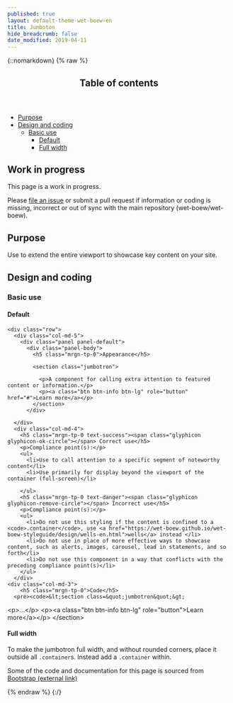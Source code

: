 ```yaml
---
published: true
layout: default-theme-wet-boew-en
title: Jumboton
hide_breadcrumb: false
date_modified: 2019-04-11
---
```

{::nomarkdown}
{% raw %}
<span class="wb-prettify all-pre"></span>
  <div class="row">
    <nav role="navigation" class="col-md-8">
      <div class="panel panel-default">
        <header class="panel-heading">
          <h2 class="panel-title">Table of contents</h2>
        </header>
        <div class="panel-body">
          <ul>
            <li><a href="#purpose">Purpose</a></li>
            <li><a href="#design">Design and coding</a>
              <ul>
                <li><a href="#basic">Basic use</a>
              <ul>
                    <li><a href="#default">Default</a></li>
                    <li><a href="#full">Full width</a></li>
                  </ul>
				  </li>
              </ul>
            </li>
          </ul>
        </div>
      </div>
    </nav>
    <section class="col-md-4">
      <div class="panel panel-warning">
        <div class="panel-body">
          <h2 class="mrgn-tp-0 h4 text-warning"><span class="fa fa-exclamation-triangle"></span> Work in progress</h2>
          <p>This page is a work in progress.</p>
          <p>Please <a href="https://github.com/wet-boew/wet-boew-styleguide/issues/new">file an issue</a> or submit a pull request if information or coding is missing, incorrect or out of sync with the main repository (wet-boew/wet-boew).</p>
        </div>
      </div>
    </section>
  </div>
  <section>
    <h2 id="purpose"><span class="fa-stack"><span class="fa fa-circle fa-stack-2x"></span><span class="fa fa-info fa-stack-1x fa-inverse"></span></span> Purpose</h2>
    <p>Use  to extend the entire viewport to showcase key content on your site.</p>
  </section>
  <section>
    <h2 id="design"><span class="fa-stack"><span class="fa fa-circle fa-stack-2x"></span><span class="fa fa-paint-brush fa-stack-1x fa-inverse"></span></span> Design and coding</h2>
    <h3 id="basic">Basic use</h3>
	<h4 id="default"><span class="fa-stack"><span class="fa fa-circle fa-stack-2x"></span><span class="fas fa-cogs fa-stack-1x fa-inverse"></span></span> Default</h4>


    <div class="row">
      <div class="col-md-5">
        <div class="panel panel-default">
          <div class="panel-body">
            <h5 class="mrgn-tp-0">Appearance</h5>

            <section class="jumbotron">

              <p>A component for calling extra attention to featured content or information.</p>
              <p><a class="btn btn-info btn-lg" role="button" href="#">Learn more</a></p>
            </section>
          </div>
 </div>

      </div>
      <div class="col-md-4">
        <h5 class="mrgn-tp-0 text-success"><span class="glyphicon glyphicon-ok-circle"></span> Correct use</h5>
        <p>Compliance point(s):</p>
        <ul>
          <li>Use to call attention to a specific segment of noteworthy content</li>
		  <li>Use primarily for display beyond the viewport of the container (full-screen)</li>

        </ul>
        <h5 class="mrgn-tp-0 text-danger"><span class="glyphicon glyphicon-remove-circle"></span> Incorrect use</h5>
        <p>Compliance point(s):</p>
        <ul>
          <li>Do not use this styling if the content is confined to a <code>.container</code>, use <a href="https://wet-boew.github.io/wet-boew-styleguide/design/wells-en.html">wells</a> instead </li>
		  <li>Do not use in place of more effective ways to showcase content, such as alerts, images, carousel, lead in statements, and so forth</li>
          <li>Do not use this component in a way that conflicts with the preceding compliance point(s)</li>
        </ul>
      </div>
    <div class="col-md-3">
        <h5 class="mrgn-tp-0">Code</h5>
      <pre><code>&lt;section class=&quot;jumbotron&quot;&gt;
&lt;p&gt;...&lt;/p&gt;
&lt;p&gt;&lt;a class=&quot;btn btn-info btn-lg&quot; role=&quot;button&quot;&gt;Learn more&lt;/a&gt;&lt;/p&gt;
&lt;/section&gt;
</code></pre>
      </div>
    </div>
  <h4 id="full"><span class="fa-stack"><span class="fa fa-circle fa-stack-2x"></span><span class="fa fa-expand fa-stack-1x fa-inverse"></span></span> Full width</h4>
<p> To make the jumbotron full width, and without rounded corners, place it outside all <code>.container</code>s. Instead add a <code>.container</code> within.</p>
  </section>
  <p class="mrgn-tp-lg">Some of the code and documentation for this page is sourced from <a href="https://getbootstrap.com/" rel="external">Bootstrap<span  class="wb-inv"> (external link)</span></a></p>
{% endraw %}
{:/}
